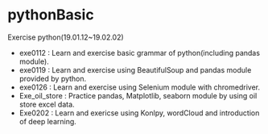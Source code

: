 # pythonBasic
Exercise python(19.01.12~19.02.02)
* exe0112 : Learn and exercise basic grammar of python(including pandas module).
* exe0119 : Learn and exercise using BeautifulSoup and pandas module provided by python.
* exe0126 : Learn and exercise using Selenium module with chromedriver.
* Exe_oil_store : Practice pandas, Matplotlib, seaborn module by using oil store excel data.
* Exe0202 : Learn and exericse using Konlpy, wordCloud and introduction of deep learning.
